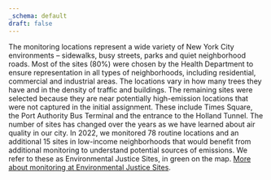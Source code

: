 ```yaml
---
_schema: default
draft: false
---
```

The monitoring locations represent a wide variety of New York City environments – sidewalks, busy streets, parks and quiet neighborhood roads. Most of the sites (80%) were chosen by the Health Department to ensure representation in all types of neighborhoods, including residential, commercial and industrial areas. The locations vary in how many trees they have and in the density of traffic and buildings. The remaining sites were selected because they are near potentially high-emission locations that were not captured in the initial assignment. These include Times Square, the Port Authority Bus Terminal and the entrance to the Holland Tunnel. The number of sites has changed over the years as we have learned about air quality in our city. In 2022, we monitored 78 routine locations and an additional 15 sites in low-income neighborhoods that would benefit from additional monitoring to understand potential sources of emissions. We refer to these as Environmental Justice Sites, in green on the map. [More about monitoring at Environmental Justice Sites](../../../data-stories/AQsnapshots/).